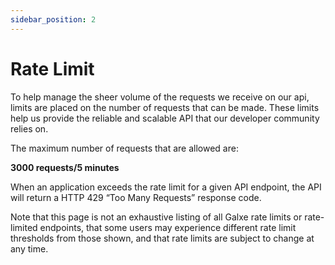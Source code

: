 ```yaml
---
sidebar_position: 2
---
```


# Rate Limit

To help manage the sheer volume of the requests we receive on our api, limits are placed on the number of requests that can be made. These limits help us provide the reliable and scalable API that our developer community relies on.

The maximum number of requests that are allowed are:

**3000 requests/5 minutes**

When an application exceeds the rate limit for a given API endpoint, the API will return a HTTP 429 “Too Many Requests” response code.

Note that this page is not an exhaustive listing of all Galxe rate limits or rate-limited endpoints, that some users may experience different rate limit thresholds from those shown, and that rate limits are subject to change at any time.
